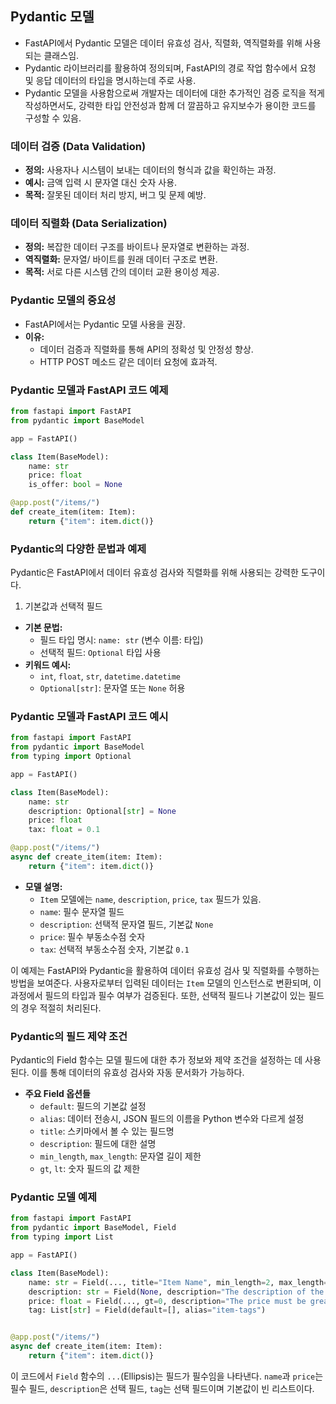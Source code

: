 ## Pydantic 모델
- FastAPI에서 Pydantic 모델은 데이터 유효성 검사, 직렬화, 역직렬화를 위해 사용되는 클래스임.
- Pydantic 라이브러리를 활용하여 정의되며, FastAPI의 경로 작업 함수에서 요청 및 응답 데이터의 타입을 명시하는데 주로 사용.
- Pydantic 모델을 사용함으로써 개발자는 데이터에 대한 추가적인 검증 로직을 적게 작성하면서도, 강력한 타입 안전성과 함께 더 깔끔하고 유지보수가 용이한 코드를 구성할 수 있음.

### 데이터 검증 (Data Validation)
- **정의:** 사용자나 시스템이 보내는 데이터의 형식과 값을 확인하는 과정.
- **예시:** 금액 입력 시 문자열 대신 숫자 사용.
- **목적:** 잘못된 데이터 처리 방지, 버그 및 문제 예방.

### 데이터 직렬화 (Data Serialization)
- **정의:** 복잡한 데이터 구조를 바이트나 문자열로 변환하는 과정.
- **역직렬화:** 문자열/ 바이트를 원래 데이터 구조로 변환.
- **목적:** 서로 다른 시스템 간의 데이터 교환 용이성 제공.

### Pydantic 모델의 중요성
- FastAPI에서는 Pydantic 모델 사용을 권장.
- **이유:**
    * 데이터 검증과 직렬화를 통해 API의 정확성 및 안정성 향상.
    * HTTP POST 메소드 같은 데이터 요청에 효과적.

### Pydantic 모델과 FastAPI 코드 예제

```py
from fastapi import FastAPI
from pydantic import BaseModel

app = FastAPI()

class Item(BaseModel):
    name: str
    price: float
    is_offer: bool = None

@app.post("/items/")
def create_item(item: Item):
    return {"item": item.dict()}
```

### Pydantic의 다양한 문법과 예제

Pydantic은 FastAPI에서 데이터 유효성 검사와 직렬화를 위해 사용되는 강력한 도구이다.

1. 기본값과 선택적 필드
- **기본 문법:**
    * 필드 타입 명시: `name: str` (변수 이름: 타입)
    * 선택적 필드: `Optional` 타입 사용
- **키워드 예시:**
    * `int`, `float`, `str`, `datetime.datetime`
    * `Optional[str]`: 문자열 또는 `None` 허용

### Pydantic 모델과 FastAPI 코드 예시

```py
from fastapi import FastAPI
from pydantic import BaseModel
from typing import Optional

app = FastAPI()

class Item(BaseModel):
    name: str
    description: Optional[str] = None
    price: float
    tax: float = 0.1

@app.post("/items/")
async def create_item(item: Item):
    return {"item": item.dict()}
```

- **모델 설명:**
    * `Item` 모델에는 `name`, `description`, `price`, `tax` 필드가 있음.
    * `name`: 필수 문자열 필드
    * `description`: 선택적 문자열 필드, 기본값 `None`
    * `price`: 필수 부동소수점 숫자
    * `tax`: 선택적 부동소수점 숫자, 기본값 `0.1`

이 예제는 FastAPI와 Pydantic을 활용하여 데이터 유효성 검사 및 직렬화를 수행하는 방법을 보여준다. 사용자로부터 입력된 데이터는 `Item` 모델의 인스턴스로 변환되며, 이 과정에서 필드의 타입과 필수 여부가 검증된다. 또한, 선택적 필드나 기본값이 있는 필드의 경우 적절히 처리된다.

### Pydantic의 필드 제약 조건

Pydantic의 Field 함수는 모델 필드에 대한 추가 정보와 제약 조건을 설정하는 데 사용된다. 이를 통해 데이터의 유효성 검사와 자동 문서화가 가능하다.

- **주요 Field 옵션들**
    * `default`: 필드의 기본값 설정
    * `alias`: 데이터 전송시, JSON 필드의 이름을 Python 변수와 다르게 설정
    * `title`: 스키마에서 볼 수 있는 필드명
    * `description`: 필드에 대한 설명
    * `min_length`, `max_length`: 문자열 길이 제한
    * `gt`, `lt`: 숫자 필드의 값 제한

### Pydantic 모델 예제

```py
from fastapi import FastAPI
from pydantic import BaseModel, Field
from typing import List

app = FastAPI()

class Item(BaseModel):
    name: str = Field(..., title="Item Name", min_length=2, max_length=50)
    description: str = Field(None, description="The description of the item", max_length=300)
    price: float = Field(..., gt=0, description="The price must be greater than zero")
    tag: List[str] = Field(default=[], alias="item-tags")


@app.post("/items/")
async def create_item(item: Item):
    return {"item": item.dict()}
```

이 코드에서 `Field` 함수의 `...`(Ellipsis)는 필드가 필수임을 나타낸다. `name`과 `price`는 필수 필드, `description`은 선택 필드, `tag`는 선택 필드이며 기본값이 빈 리스트이다.